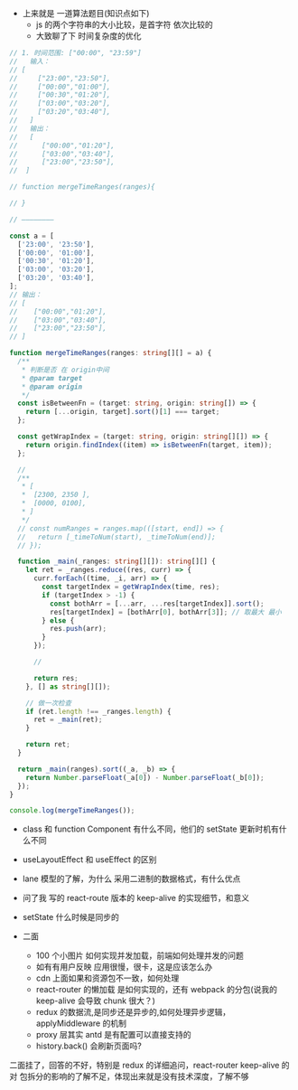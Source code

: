 - 上来就是 一道算法题目(知识点如下)
  - js 的两个字符串的大小比较，是首字符 依次比较的
  - 大致聊了下 时间复杂度的优化

```ts
// 1. 时间范围: ["00:00", "23:59"]
//   输入：
// [
//     ["23:00","23:50"],
//     ["00:00","01:00"],
//     ["00:30","01:20"],
//     ["03:00","03:20"],
//     ["03:20","03:40"],
//   ]
//   输出：
//   [
//      ["00:00","01:20"],
//      ["03:00","03:40"],
//      ["23:00","23:50"],
//  ]

// function mergeTimeRanges(ranges){

// }

// ————————

const a = [
  ['23:00', '23:50'],
  ['00:00', '01:00'],
  ['00:30', '01:20'],
  ['03:00', '03:20'],
  ['03:20', '03:40'],
];
// 输出：
// [
//    ["00:00","01:20"],
//    ["03:00","03:40"],
//    ["23:00","23:50"],
// ]

function mergeTimeRanges(ranges: string[][] = a) {
  /**
   * 判断是否 在 origin中间
   * @param target
   * @param origin
   */
  const isBetweenFn = (target: string, origin: string[]) => {
    return [...origin, target].sort()[1] === target;
  };

  const getWrapIndex = (target: string, origin: string[][]) => {
    return origin.findIndex((item) => isBetweenFn(target, item));
  };

  //
  /**
   * [
   *  [2300, 2350 ],
   *  [0000, 0100],
   * ]
   */
  // const numRanges = ranges.map(([start, end]) => {
  //   return [_timeToNum(start), _timeToNum(end)];
  // });

  function _main(_ranges: string[][]): string[][] {
    let ret = _ranges.reduce((res, curr) => {
      curr.forEach((time, _i, arr) => {
        const targetIndex = getWrapIndex(time, res);
        if (targetIndex > -1) {
          const bothArr = [...arr, ...res[targetIndex]].sort();
          res[targetIndex] = [bothArr[0], bothArr[3]]; // 取最大 最小
        } else {
          res.push(arr);
        }
      });

      //

      return res;
    }, [] as string[][]);

    // 做一次检查
    if (ret.length !== _ranges.length) {
      ret = _main(ret);
    }

    return ret;
  }

  return _main(ranges).sort((_a, _b) => {
    return Number.parseFloat(_a[0]) - Number.parseFloat(_b[0]);
  });
}

console.log(mergeTimeRanges());
```

- class 和 function Component 有什么不同，他们的 setState 更新时机有什么不同
- useLayoutEffect 和 useEffect 的区别
- lane 模型的了解，为什么 采用二进制的数据格式，有什么优点
- 问了我 写的 react-route 版本的 keep-alive 的实现细节，和意义
- setState 什么时候是同步的

- 二面
  - 100 个小图片 如何实现并发加载，前端如何处理并发的问题
  - 如有有用户反映 应用很慢，很卡，这是应该怎么办
  - cdn 上面如果和资源包不一致，如何处理
  - react-router 的懒加载 是如何实现的，还有 webpack 的分包(说我的 keep-alive 会导致 chunk 很大？)
  - redux 的数据流,是同步还是异步的,如何处理异步逻辑，applyMiddleware 的机制
  - proxy 层其实 antd 是有配置可以直接支持的
  - history.back() 会刷新页面吗?

二面挂了，回答的不好，特别是 redux 的详细追问，react-router keep-alive 的对 包拆分的影响的了解不足，体现出来就是没有技术深度，了解不够

